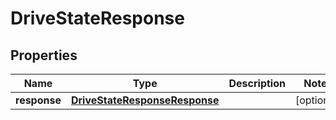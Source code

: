 
# DriveStateResponse

## Properties
Name | Type | Description | Notes
------------ | ------------- | ------------- | -------------
**response** | [**DriveStateResponseResponse**](DriveStateResponseResponse.md) |  |  [optional]



